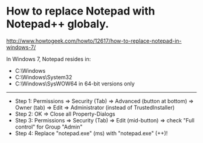 # How to replace Notepad with Notepad++ globaly.

http://www.howtogeek.com/howto/12617/how-to-replace-notepad-in-windows-7/

In Windows 7, Notepad resides in:
* C:\Windows
* C:\Windows\System32
* C:\Windows\SysWOW64 in 64-bit versions only

----

* Step 1: Permissions => Security (Tab) => Advanced (button at bottom) => Owner (tab) => Edit => Administrator (instead of TrustedInstaller)
* Step 2: OK => Close all Property-Dialogs
* Step 3: Permissions => Security (Tab) => Edit (mid-button) => check "Full control" for Group "Admin"
* Step 4: Replace "notepad.exe" (ms) with "notepad.exe" (++)!
